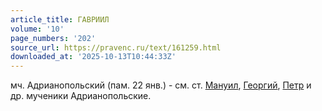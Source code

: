 ```yaml
---
article_title: ГАВРИИЛ
volume: '10'
page_numbers: '202'
source_url: https://pravenc.ru/text/161259.html
downloaded_at: '2025-10-13T10:44:33Z'
---
```


мч. Адрианопольский (пам. 22 янв.) - см. ст. [Мануил](https://pravenc.ru/text/Мануил.html), [Георгий](https://pravenc.ru/text/Георгий.html), [Петр](https://pravenc.ru/text/Петр.html) и др. мученики Адрианопольские.
